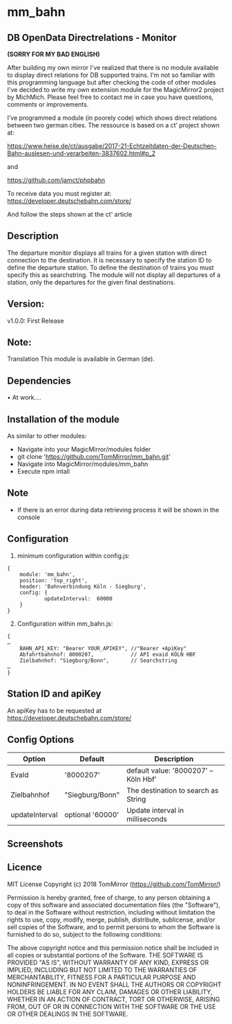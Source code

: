 # mm_bahn
## DB OpenData Directrelations - Monitor

**(SORRY FOR MY BAD ENGLISH)**

After building my own mirror I've realized that there is no module available to display direct relations for DB supported trains.
I'm not so familiar with this programming language but after checking the code of other modules I've decided to write my own extension module for the MagicMirror2 project by MichMich.
Please feel free to contact me in case you have questions, comments or improvements.

I’ve programmed a module (in poorely code) which shows direct relations between two german cities.
The ressource is based on a ct’ project shown at:

https://www.heise.de/ct/ausgabe/2017-21-Echtzeitdaten-der-Deutschen-Bahn-auslesen-und-verarbeiten-3837602.html#p_2

and

https://github.com/jamct/phpbahn

To receive data you must register at: https://developer.deutschebahn.com/store/

And follow the steps shown at the ct' article


## Description
The departure monitor displays all trains for a given station with direct connection to the destination. It is necessary to specify the station ID to define the departure station. To define the destination of trains you must specify this as searchstring. The module will not display all departures of a station, only the departures for the given final destinations.

## Version:
v1.0.0: First Release

## Note:
Translation
This module is available in German (de).

## Dependencies
•	At work….

## Installation of the module
As similar to other modules:
- Navigate into your MagicMirror/modules folder
- git clone 'https://github.com/TomMirror/mm_bahn.git'
- Navigate into MagicMirror/modules/mm_bahn
- Execute npm intall

## Note
- If there is an error during data retrieving process it will be shown in the console

## Configuration
1.	minimum configuration within config.js:
```
{
    module: 'mm_bahn',
    position: 'top_right',
    header: 'Bahnverbindung Köln - Siegburg',	
    config: {
            updateInterval:  60000
    }
}
````

2.	Configuration within mm_bahn.js:
```
{
…
    BAHN_API_KEY: "Bearer YOUR_APIKEY", //"Bearer +ApiKey"
    Abfahrtbahnhof: 8000207,            // API evaid KÖLN HBF      
    Zielbahnhof: "Siegburg/Bonn",       // Searchstring
…
}
```

## Station ID and apiKey
An apiKey has to be requested at https://developer.deutschebahn.com/store/

## Config Options
Option | Default | Description
-------|---------|------------
EvaId | '8000207' | default value: '8000207' – Köln Hbf'
Zielbahnhof | "Siegburg/Bonn" |	The destination to search as String
updateInterval | optional '60000' |	Update interval in milliseconds

## Screenshots
  
## Licence
MIT License
Copyright (c) 2018 TomMirror  (https://github.com/TomMirror/)

Permission is hereby granted, free of charge, to any person obtaining a copy of this software and associated documentation files (the "Software"), to deal in the Software without restriction, including without limitation the rights to use, copy, modify, merge, publish, distribute, sublicense, and/or sell copies of the Software, and to permit persons to whom the Software is furnished to do so, subject to the following conditions:

The above copyright notice and this permission notice shall be included in all copies or substantial portions of the Software.
THE SOFTWARE IS PROVIDED "AS IS", WITHOUT WARRANTY OF ANY KIND, EXPRESS OR IMPLIED, INCLUDING BUT NOT LIMITED TO THE WARRANTIES OF MERCHANTABILITY, FITNESS FOR A PARTICULAR PURPOSE AND NONINFRINGEMENT. IN NO EVENT SHALL THE AUTHORS OR COPYRIGHT HOLDERS BE LIABLE FOR ANY CLAIM, DAMAGES OR OTHER LIABILITY, WHETHER IN AN ACTION OF CONTRACT, TORT OR OTHERWISE, ARISING FROM, OUT OF OR IN CONNECTION WITH THE SOFTWARE OR THE USE OR OTHER DEALINGS IN THE SOFTWARE.
